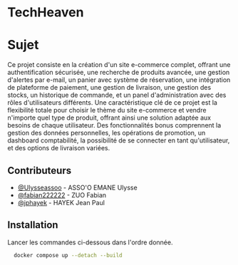 
# TechHeaven

# Sujet

Ce projet consiste en la création d'un site e-commerce complet, offrant une authentification sécurisée, 
une recherche de produits avancée, une gestion d'alertes par e-mail, un panier avec système de réservation, 
une intégration de plateforme de paiement, une gestion de livraison, une gestion des stocks, un historique de commande, 
et un panel d'administration avec des rôles d'utilisateurs différents. 
Une caractéristique clé de ce projet est la flexibilité totale pour choisir le thème du site e-commerce et vendre 
n'importe quel type de produit, offrant ainsi une solution adaptée aux besoins de chaque utilisateur. 
Des fonctionnalités bonus comprennent la gestion des données personnelles, les opérations de promotion, 
un dashboard comptabilité, la possibilité de se connecter en tant qu'utilisateur, 
et des options de livraison variées.


## Contributeurs

- [@Ulysseassoo](uassooemane@myges.fr) - ASSO'O EMANE Ulysse
- [@fabian222222](fzuo@myges.fr) - ZUO Fabian
- [@jphayek](jhayek@myges.fr) - HAYEK Jean Paul


## Installation
Lancer les commandes ci-dessous dans l'ordre donnée.


```bash
  docker compose up --detach --build
```
    